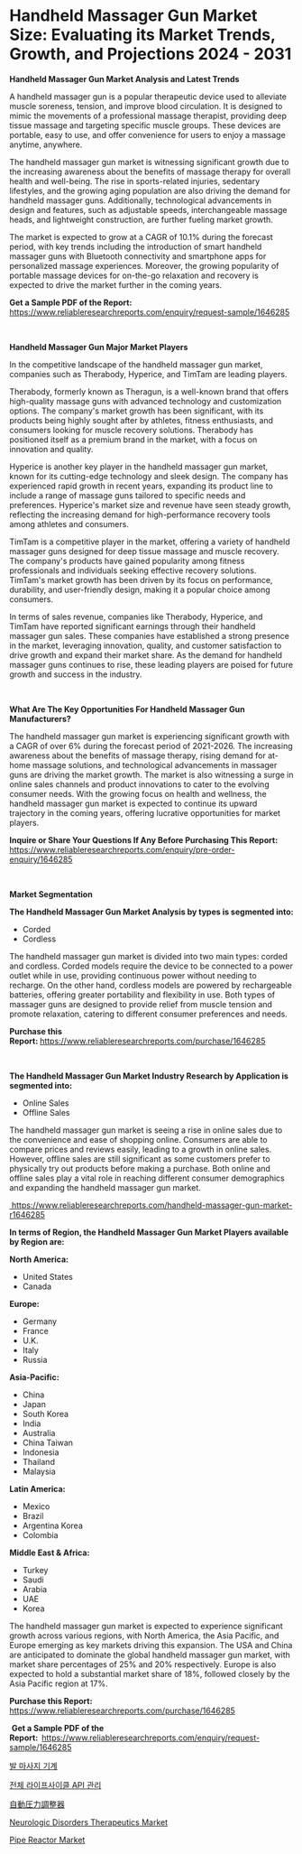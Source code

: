 <p><h1>Handheld Massager Gun Market Size: Evaluating its Market Trends, Growth, and Projections 2024 - 2031</h1></p><p><strong>Handheld Massager Gun Market Analysis and Latest Trends</strong></p>
<p><p>A handheld massager gun is a popular therapeutic device used to alleviate muscle soreness, tension, and improve blood circulation. It is designed to mimic the movements of a professional massage therapist, providing deep tissue massage and targeting specific muscle groups. These devices are portable, easy to use, and offer convenience for users to enjoy a massage anytime, anywhere.</p><p>The handheld massager gun market is witnessing significant growth due to the increasing awareness about the benefits of massage therapy for overall health and well-being. The rise in sports-related injuries, sedentary lifestyles, and the growing aging population are also driving the demand for handheld massager guns. Additionally, technological advancements in design and features, such as adjustable speeds, interchangeable massage heads, and lightweight construction, are further fueling market growth.</p><p>The market is expected to grow at a CAGR of 10.1% during the forecast period, with key trends including the introduction of smart handheld massager guns with Bluetooth connectivity and smartphone apps for personalized massage experiences. Moreover, the growing popularity of portable massage devices for on-the-go relaxation and recovery is expected to drive the market further in the coming years.</p></p>
<p><strong>Get a Sample PDF of the Report:&nbsp;</strong> <a href="https://www.reliableresearchreports.com/enquiry/request-sample/1646285">https://www.reliableresearchreports.com/enquiry/request-sample/1646285</a></p>
<p>&nbsp;</p>
<p><strong>Handheld Massager Gun Major Market Players</strong></p>
<p><p>In the competitive landscape of the handheld massager gun market, companies such as Therabody, Hyperice, and TimTam are leading players. </p><p>Therabody, formerly known as Theragun, is a well-known brand that offers high-quality massage guns with advanced technology and customization options. The company's market growth has been significant, with its products being highly sought after by athletes, fitness enthusiasts, and consumers looking for muscle recovery solutions. Therabody has positioned itself as a premium brand in the market, with a focus on innovation and quality.</p><p>Hyperice is another key player in the handheld massager gun market, known for its cutting-edge technology and sleek design. The company has experienced rapid growth in recent years, expanding its product line to include a range of massage guns tailored to specific needs and preferences. Hyperice's market size and revenue have seen steady growth, reflecting the increasing demand for high-performance recovery tools among athletes and consumers.</p><p>TimTam is a competitive player in the market, offering a variety of handheld massager guns designed for deep tissue massage and muscle recovery. The company's products have gained popularity among fitness professionals and individuals seeking effective recovery solutions. TimTam's market growth has been driven by its focus on performance, durability, and user-friendly design, making it a popular choice among consumers.</p><p>In terms of sales revenue, companies like Therabody, Hyperice, and TimTam have reported significant earnings through their handheld massager gun sales. These companies have established a strong presence in the market, leveraging innovation, quality, and customer satisfaction to drive growth and expand their market share. As the demand for handheld massager guns continues to rise, these leading players are poised for future growth and success in the industry.</p></p>
<p>&nbsp;</p>
<p><strong>What Are The Key Opportunities For Handheld Massager Gun Manufacturers?</strong></p>
<p><p>The handheld massager gun market is experiencing significant growth with a CAGR of over 6% during the forecast period of 2021-2026. The increasing awareness about the benefits of massage therapy, rising demand for at-home massage solutions, and technological advancements in massager guns are driving the market growth. The market is also witnessing a surge in online sales channels and product innovations to cater to the evolving consumer needs. With the growing focus on health and wellness, the handheld massager gun market is expected to continue its upward trajectory in the coming years, offering lucrative opportunities for market players.</p></p>
<p><strong>Inquire or Share Your Questions If Any Before Purchasing This Report:</strong> <a href="https://www.reliableresearchreports.com/enquiry/pre-order-enquiry/1646285">https://www.reliableresearchreports.com/enquiry/pre-order-enquiry/1646285</a></p>
<p>&nbsp;</p>
<p><strong>Market Segmentation</strong></p>
<p><strong>The Handheld Massager Gun Market Analysis by types is segmented into:</strong></p>
<p><ul><li>Corded</li><li>Cordless</li></ul></p>
<p><p>The handheld massager gun market is divided into two main types: corded and cordless. Corded models require the device to be connected to a power outlet while in use, providing continuous power without needing to recharge. On the other hand, cordless models are powered by rechargeable batteries, offering greater portability and flexibility in use. Both types of massager guns are designed to provide relief from muscle tension and promote relaxation, catering to different consumer preferences and needs.</p></p>
<p><strong>Purchase this Report:&nbsp;</strong><a href="https://www.reliableresearchreports.com/purchase/1646285">https://www.reliableresearchreports.com/purchase/1646285</a></p>
<p>&nbsp;</p>
<p><strong>The Handheld Massager Gun Market Industry Research by Application is segmented into:</strong></p>
<p><ul><li>Online Sales</li><li>Offline Sales</li></ul></p>
<p><p>The handheld massager gun market is seeing a rise in online sales due to the convenience and ease of shopping online. Consumers are able to compare prices and reviews easily, leading to a growth in online sales. However, offline sales are still significant as some customers prefer to physically try out products before making a purchase. Both online and offline sales play a vital role in reaching different consumer demographics and expanding the handheld massager gun market.</p></p>
<p><a href="https://www.reliableresearchreports.com/handheld-massager-gun-market-r1646285">&nbsp;https://www.reliableresearchreports.com/handheld-massager-gun-market-r1646285</a></p>
<p><strong>In terms of Region, the Handheld Massager Gun Market Players available by Region are:</strong></p>
<p>
    <p> <strong> North America: </strong>
        <ul>
            <li>United States</li>
            <li>Canada</li>
        </ul>
        </p> 
    <p> <strong> Europe: </strong>
        <ul>
            <li>Germany</li>
            <li>France</li>
            <li>U.K.</li>
            <li>Italy</li>
            <li>Russia</li>
        </ul>
        </p> 
    <p> <strong> Asia-Pacific: </strong>
        <ul>
            <li>China</li>
            <li>Japan</li>
            <li>South Korea</li>
            <li>India</li>
            <li>Australia</li>
            <li>China Taiwan</li>
            <li>Indonesia</li>
            <li>Thailand</li>
            <li>Malaysia</li>
        </ul>
        </p> 
    <p> <strong> Latin America: </strong>
        <ul>
            <li>Mexico</li>
            <li>Brazil</li>
            <li>Argentina Korea</li>
            <li>Colombia</li>
        </ul>
        </p> 
    <p> <strong> Middle East & Africa: </strong>
        <ul>
            <li>Turkey</li>
            <li>Saudi</li>
            <li>Arabia</li>
            <li>UAE</li>
            <li>Korea</li>
        </ul>
    </p>
    </p>
<p><p>The handheld massager gun market is expected to experience significant growth across various regions, with North America, the Asia Pacific, and Europe emerging as key markets driving this expansion. The USA and China are anticipated to dominate the global handheld massager gun market, with market share percentages of 25% and 20% respectively. Europe is also expected to hold a substantial market share of 18%, followed closely by the Asia Pacific region at 17%.</p></p>
<p><strong>Purchase this Report: </strong><a href="https://www.reliableresearchreports.com/purchase/1646285">https://www.reliableresearchreports.com/purchase/1646285</a></p>
<p>&nbsp;<strong>Get a Sample PDF of the Report:&nbsp;&nbsp;</strong><a href="https://www.reliableresearchreports.com/enquiry/request-sample/1646285">https://www.reliableresearchreports.com/enquiry/request-sample/1646285</a></p>
<p><strong></strong></p>
<p><p><a href="https://medium.com/@georgebesoiu20221/%EB%B0%9C-%EB%A7%88%EC%82%AC%EC%A7%80-%EA%B8%B0%EA%B3%84-%EC%8B%9C%EC%9E%A5-%EC%84%B1%EA%B3%B5%EC%A0%81%EC%9D%B8-%EB%B9%84%EC%A6%88%EB%8B%88%EC%8A%A4-%EC%A0%84%EB%9E%B5%EC%9D%98-%EC%97%B4%EC%87%A0-2031%EB%85%84%EA%B9%8C%EC%A7%80-%EC%98%88%EC%B8%A1-6204654fbd38">발 마사지 기계</a></p><p><a href="https://github.com/crfsywufhm81415/Market-Research-Report-List-1/blob/main/492836534729.md">전체 라이프사이클 API 관리</a></p><p><a href="https://github.com/andym141978/Market-Research-Report-List-1/blob/main/292244738314.md">自動圧力調整器</a></p><p><a href="https://cute-banjo-8ca.notion.site/Neurologic-Disorders-Therapeutics-Market-Report-Reveals-the-Latest-Trends-And-Growth-Opportunities-o-035c4ffb63414430afcbe65764b45f54">Neurologic Disorders Therapeutics Market</a></p><p><a href="https://github.com/nicoletavirag/Market-Research-Report-List-3/blob/main/pipe-reactor-market.md">Pipe Reactor Market</a></p></p>
